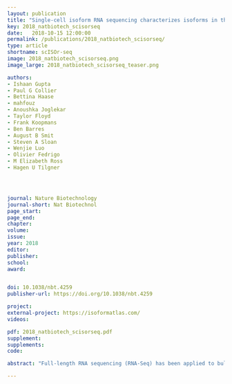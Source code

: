 ```yaml
---
layout: publication
title: "Single-cell isoform RNA sequencing characterizes isoforms in thousands of cerebellar cells"
key: 2018_natbiotech_scisorseq
date:   2018-10-15 12:00:00
permalink: /publications/2018_natbiotech_scisorseq/
type: article
shortname: scISOr-seq
image: 2018_natbiotech_scisorseq.png
image_large: 2018_natbiotech_scisorseq_teaser.png

authors:
- Ishaan Gupta
- Paul G Collier
- Bettina Haase
- mahfouz
- Anoushka Joglekar
- Taylor Floyd
- Frank Koopmans
- Ben Barres
- August B Smit
- Steven A Sloan
- Wenjie Luo
- Olivier Fedrigo
- M Elizabeth Ross
- Hagen U Tilgner




journal: Nature Biotechnology
journal-short: Nat Biotechnol
page_start:
page_end:
chapter:
volume:
issue:
year: 2018
editor:
publisher:
school:
award:


doi: 10.1038/nbt.4259
publisher-url: https://doi.org/10.1038/nbt.4259

project:
external-project: https://isoformatlas.com/
videos:

pdf: 2018_natbiotech_scisorseq.pdf
supplement:
supplements:
code:

abstract: "Full-length RNA sequencing (RNA-Seq) has been applied to bulk tissue, cell lines and sorted cells to characterize transcriptomes, but applying this technology to single cells has proven to be difficult, with less than ten single-cell transcriptomes having been analyzed thus far. Although single splicing events have been described for ≤200 single cells with statistical confidence, full-length mRNA analyses for hundreds of cells have not been reported. Single-cell short-read 3′ sequencing enables the identification of cellular subtypes, but full-length mRNA isoforms for these cell types cannot be profiled. We developed a method that starts with bulk tissue and identifies single-cell types and their full-length RNA isoforms without fluorescence-activated cell sorting. Using single-cell isoform RNA-Seq (ScISOr-Seq), we identified RNA isoforms in neurons, astrocytes, microglia, and cell subtypes such as Purkinje and Granule cells, and cell-type-specific combination patterns of distant splice sites. We used ScISOr-Seq to improve genome annotation in mouse Gencode version 10 by determining the cell-type-specific expression of 18,173 known and 16,872 novel isoforms."

---
```

